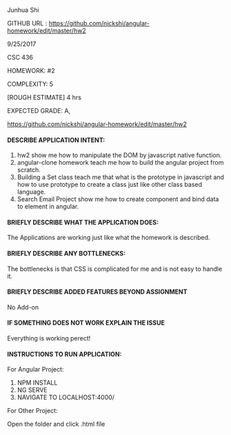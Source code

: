 
Junhua Shi

GITHUB URL : https://github.com/nickshi/angular-homework/edit/master/hw2

9/25/2017

CSC 436

HOMEWORK: #2

COMPLEXITY: 5

[ROUGH ESTIMATE] 4 hrs

EXPECTED GRADE: A,

https://github.com/nickshi/angular-homework/edit/master/hw2

#### DESCRIBE APPLICATION INTENT:
1. hw2 show me how to manipulate the DOM by javascript native function.
2. angular-clone homework teach me how to build the angular project from scratch.
3. Building a Set class teach me that what is the prototype in javascript and how to use prototype to create a class just like other class based language.
4. Search Email Project show me how to create component and bind data to element in angular.

#### BRIEFLY DESCRIBE WHAT THE APPLICATION DOES:

  The Applications are working just like what the homework is described.

#### BRIEFLY DESCRIBE ANY BOTTLENECKS:

  The bottlenecks  is that CSS is complicated for me and is not easy to handle it.

#### BRIEFLY DESCRIBE ADDED FEATURES BEYOND ASSIGNMENT

  No Add-on

#### IF SOMETHING DOES NOT WORK EXPLAIN THE ISSUE

  Everything is working perect!

#### INSTRUCTIONS TO RUN APPLICATION:

For Angular Project:
1. NPM INSTALL
2. NG SERVE
3. NAVIGATE TO LOCALHOST:4000/

For Other Project:

Open the folder and click .html file
